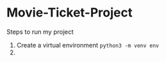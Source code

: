 # Movie-Ticket-Project

Steps to run my project
1. Create a virtual environment ```python3 -m venv env```
2. 

